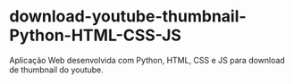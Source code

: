 # download-youtube-thumbnail-Python-HTML-CSS-JS
 Aplicação Web desenvolvida com Python, HTML, CSS e JS para download de thumbnail do youtube.
